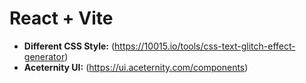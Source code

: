 # React + Vite

- **Different CSS Style:** (https://10015.io/tools/css-text-glitch-effect-generator)
- **Aceternity UI:** (https://ui.aceternity.com/components)
